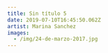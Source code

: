 ```yaml
---
title: Sin título 5
date: 2019-07-10T16:45:50.062Z
artist: Marina Sanchez
images:
  - /img/24-de-marzo-2017.jpg
---
```



